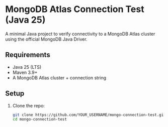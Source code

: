 # MongoDB Atlas Connection Test (Java 25)

A minimal Java project to verify connectivity to a MongoDB Atlas cluster using the official MongoDB Java Driver.

## Requirements
- Java 25 (LTS)
- Maven 3.9+
- A MongoDB Atlas cluster + connection string

## Setup

1. Clone the repo:
   ```bash
   git clone https://github.com/YOUR_USERNAME/mongo-connection-test.git
   cd mongo-connection-test
